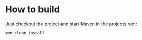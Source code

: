 # How to build #

Just checkout the project and start Maven in the projects root:

```
mvn clean install
```